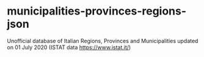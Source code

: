 # municipalities-provinces-regions-json

Unofficial database of Italian Regions, Provinces and Municipalities updated on 01 July 2020 (ISTAT data https://www.istat.it/)
